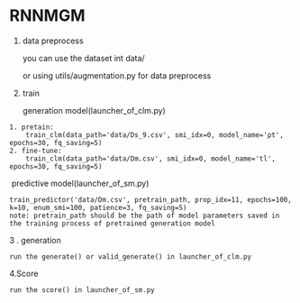 # RNNMGM

1. data preprocess

   you can use the dataset int data/

   or using  utils/augmentation.py for data preprocess

2. train

   generation model(launcher_of_clm.py)

```
1. pretain:
	train_clm(data_path='data/Ds_9.csv', smi_idx=0, model_name='pt', epochs=30, fq_saving=5)
2. fine-tune:
	train_clm(data_path='data/Dm.csv', smi_idx=0, model_name='tl', epochs=30, fq_saving=5)

```

​	predictive model(launcher_of_sm.py)

```
train_predictor('data/Dm.csv', pretrain_path, prop_idx=11, epochs=100, k=10, enum_smi=100, patience=3, fq_saving=5)
note: pretrain_path should be the path of model parameters saved in the training process of pretrained generation model  
```

3 . generation 

```
run the generate() or valid_generate() in launcher_of_clm.py

```

4.Score

```
run the score() in launcher_of_sm.py
```

